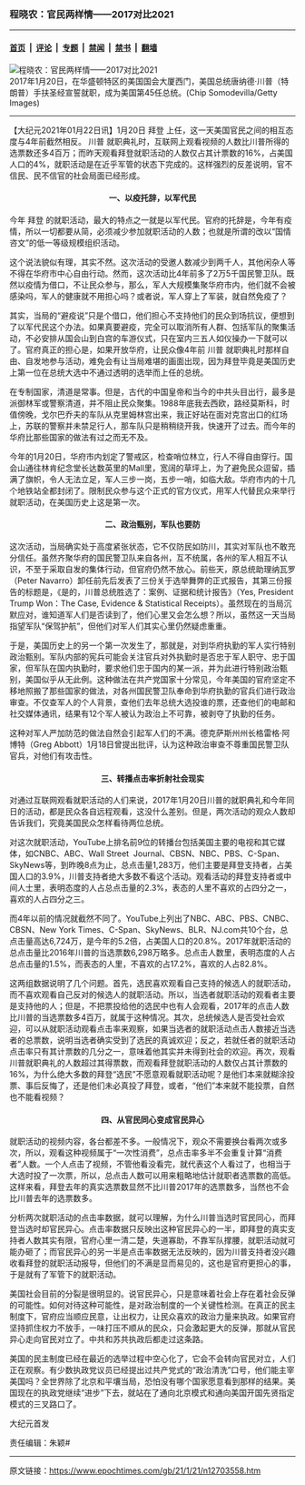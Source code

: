 ### 程晓农：官民两样情——2017对比2021

---

#### [首页](../../../..?n12703558) &nbsp;|&nbsp; [评论](../../../../../epoch-comment?n12703558) &nbsp;|&nbsp; [专题](../../../../../epoch-special?n12703558) &nbsp;|&nbsp; [禁闻](../../../../../epoch-news?n12703558) &nbsp;|&nbsp; [禁书](../../../../../books?n12703558) &nbsp;|&nbsp; [翻墙](https://github.com/gfw-breaker/nogfw/blob/master/README.md?n12703558)


<div><img alt="程晓农：官民两样情——2017对比2021" class="attachment-djy_600_400 size-djy_600_400 wp-post-image" src="https://i.epochtimes.com/assets/uploads/2019/08/Donald-Trump-Is-Sworn-In-As-45th-President-Of-The-United-States-GettyImages-632197478-600x400.jpg"/>
<div class="caption">
 2017年1月20日，在华盛顿特区的美国国会大厦西门，美国总统唐纳德‧川普（特朗普）手扶圣经宣誓就职，成为美国第45任总统。(Chip Somodevilla/Getty Images)
</div></div><hr/><div class="post_content" id="artbody" itemprop="articleBody">
 <!-- article content begin -->
 <p>
  【大纪元2021年01月22日讯】1月20日
  <ok href="https://www.epochtimes.com/gb/tag/%E6%8B%9C%E7%99%BB.html">
   拜登
  </ok>
  上任，这一天美国官民之间的相互态度与4年前截然相反。
  <ok href="https://www.epochtimes.com/gb/tag/%E5%B7%9D%E6%99%AE.html">
   川普
  </ok>
  就职典礼时，互联网上观看视频的人数比川普所得的选票数还多4百万；而昨天观看拜登就职活动的人数仅占其计票数的16%，占美国人口的4%，就职活动是在近乎军管的状态下完成的。这样强烈的反差说明，官不信民、民不信官的社会局面已经形成。
 </p>
 <h4 style="text-align: center;">
  <strong>
   一、以疫托辞，以军代民
  </strong>
 </h4>
 <p>
  今年
  <ok href="https://www.epochtimes.com/gb/tag/%E6%8B%9C%E7%99%BB.html">
   拜登
  </ok>
  的就职活动，最大的特点之一就是以军代民。官府的托辞是，今年有疫情，所以一切都要从简，必须减少参加就职活动的人数；也就是所谓的改以“国情咨文”的低一等级规模组织活动。
 </p>
 <p>
  这个说法貌似有理，其实不然。这次活动的受邀人数减少到两千人，其他闲杂人等不得在华府市中心自由行动。然而，这次活动比4年前多了2万5千国民警卫队。既然以疫情为借口，不让民众参与，那么，军人大规模集聚华府市内，他们就不会被感染吗，军人的健康就不用担心吗？或者说，军人穿上了军装，就自然免疫了？
 </p>
 <p>
  其实，当局的“避疫说”只是个借口，他们担心不支持他们的民众到场抗议，便想到了以军代民这个办法。如果真要避疫，完全可以取消所有人群、包括军队的聚集活动，不必安排从国会山到白宫的车游仪式，只在室内三五人如仪操办一下就可以了。官府真正的担心是，如果开放华府，让民众像4年前
  <ok href="https://www.epochtimes.com/gb/tag/%E5%B7%9D%E6%99%AE.html">
   川普
  </ok>
  就职典礼时那样自由、自发地参与活动，难免会有让当局难堪的画面出现，因为拜登毕竟是美国历史上第一位在总统大选中不通过透明的选举而上任的总统。
 </p>
 <p>
  在专制国家，清道是常事。但是，古代的中国皇帝和当今的中共头目出行，最多是派御林军或警察清道，并不阻止民众聚集。1988年底我去西欧，路经莫斯科，时值傍晚，戈尔巴乔夫的车队从克里姆林宫出来，我正好站在面对克宫出口的红场上，苏联的警察并未禁足行人，那车队只是稍稍绕开我，快速开了过去。而今年的华府比那些国家的做法有过之而无不及。
 </p>
 <p>
  今年的1月20日，华府市内划定了警戒区，检查哨位林立，行人不得自由穿行。国会山通往林肯纪念堂长达数英里的Mall里，宽阔的草坪上，为了避免民众逗留，插满了旗帜，令人无法立足，军人三步一岗，五步一哨，如临大敌。华府市内的十几个地铁站全都封闭了。限制民众参与这个正式的官方仪式，用军人代替民众来举行就职活动，在美国历史上这是第一次。
 </p>
 <h4 style="text-align: center;">
  <strong>
   二、政治甄别，军队也要防
  </strong>
 </h4>
 <p>
  这次活动，当局确实处于高度紧张状态，它不仅防民如防川，其实对军队也不敢充分信任。虽然齐聚华府的国民警卫队来自各州，互不统属，各州的军人相互不认识，不至于采取自发的集体行动，但官府仍然不放心。前些天，原总统助理纳瓦罗（Peter Navarro）卸任前先后发表了三份关于选举舞弊的正式报告，其第三份报告的标题是，《是的，川普总统胜选了：案例、证据和统计报告》（Yes, President Trump Won：The Case, Evidence &amp; Statistical Receipts）。虽然现在的当局沉默应对，谁知道军人们是否读到了，他们心里又会怎么想？所以，虽然这一天当局指望军队“保驾护航”，但他们对军人们其实心里仍然疑虑重重。
 </p>
 <p>
  于是，美国历史上的另一个第一次发生了，那就是，对到华府执勤的军人实行特别政治甄别。军队内部的宪兵可能会关注官兵对外执勤时是否忠于军人职守、忠于国家，但军队在国内执勤时，要求他们忠于国内的某一派，并为此进行特别政治甄别，美国似乎从无此例。这种做法在共产党国家十分常见，今年美国的官府坚定不移地照搬了那些国家的做法，对各州国民警卫队奉命到华府执勤的官兵们进行政治审查。不仅查军人的个人背景，查他们去年总统大选投谁的票，还查他们的电邮和社交媒体通讯，结果有12个军人被认为政治上不可靠，被剥夺了执勤的任务。
 </p>
 <p>
  这种对军人严加防范的做法自然会引起军人们的不满。德克萨斯州州长格雷格·阿博特（Greg Abbott）1月18日曾提出批评，认为这种政治审查不尊重国民警卫队官兵，对他们有攻击性。
 </p>
 <h4 style="text-align: center;">
  <strong>
   三、转播点击率折射社会现实
  </strong>
 </h4>
 <p>
  对通过互联网观看就职活动的人们来说，2017年1月20日川普的就职典礼和今年同日的活动，都是民众各自远程观看，这没什么差别。但是，两次活动的观众人数却告诉我们，究竟美国民众怎样看待两位总统。
 </p>
 <p>
  对这次就职活动，YouTube上排名前9位的转播台包括美国主要的电视和其它媒体，如CNBC、ABC、Wall Street  Journal、CBSN、NBC、PBS、C-Span、SkyNews等，到昨晚8点为止，总点击量1,283万，他们主要是拜登支持者，占美国人口的3.9%，川普支持者绝大多数不看这个活动。观看活动的拜登支持者或中间人士里，表明态度的人占总点击量的2.3%，表态的人里不喜欢的占四分之一，喜欢的人占四分之三。
 </p>
 <p>
  而4年以前的情况就截然不同了。YouTube上列出了NBC、ABC、PBS、CNBC、CBSN、New York Times、C-Span、SkyNews、BLR、NJ.com共10个台，总点击量高达6,724万，是今年的5.2倍，占美国人口的20.8%。2017年就职活动的总点击量比2016年川普的当选票数6,298万略多。总点击人数里，表明态度的人占总点击量的1.5%，而表态的人里，不喜欢的占17.2%，喜欢的人占82.8%。
 </p>
 <p>
  这两组数据说明了几个问题。首先，选民喜欢观看自己支持的候选人的就职活动，而不喜欢观看自己反对的候选人的就职活动。所以，当选者就职活动的观看者主要是支持他的人；但是，不把票投给他的选民中也有人会观看，2017年的点击人数比川普的当选票数多4百万，就属于这种情况。其次，总统候选人是否受社会欢迎，可以从就职活动观看点击率来观察，如果当选者的就职活动点击人数接近当选者的总票数，说明当选者确实受到了选民的真诚欢迎；反之，若就任者的就职活动点击率只有其计票数的几分之一，意味着他其实并未得到社会的欢迎。再次，观看川普就职典礼的人数超过其得票数，而观看拜登就职活动的人数仅占其计票数的16%，为什么绝大多数的拜登“选民”不愿意观看就职活动呢？是他们本来就糊涂投票、事后反悔了，还是他们未必真投了拜登，或者，“他们”本来就不能投票，自然也不能看视频？
 </p>
 <h4 style="text-align: center;">
  <strong>
   四、从官民同心变成官民异心
  </strong>
 </h4>
 <p>
  就职活动的视频内容，各台都差不多。一般情况下，观众不需要换台看两次或多次，所以，观看这种视频属于“一次性消费”，总点击率多半不会重复计算“消费者”人数。一个人点击了视频，不管他看没看完，就代表这个人看过了，也相当于大选时投了一次票，所以，总点击人数可以用来粗略地估计就职者选票数的高低。这样来看，拜登去年的真实选票数显然不比川普2017年的选票数多，当然也不会比川普去年的选票数多。
 </p>
 <p>
  分析两次就职活动的点击率数据，就可以理解，为什么川普当选时官民同心，而拜登当选时却官民异心。点击率数据只反映出这种官民异心的一半，即拜登的真实支持者人数其实有限，官府心里一清二楚，失道寡助，不靠军队撑腰，就职活动就可能办砸了；而官民异心的另一半是点击率数据无法反映的，因为川普支持者没兴趣收看拜登的就职活动报导，但他们的不满是显而易见的，这也是官府更担心的事，于是就有了军管下的就职活动。
 </p>
 <p>
  美国社会目前的分裂是很明显的。说官民异心，只是意味着社会上存在着社会反弹的可能性。如何对待这种可能性，是对政治制度的一个关键性检测。在真正的民主制度下，官府应当顺应民意，让出权力，让民众喜欢的政治力量来执政。如果官府坚持抓住权力不放手，一味打压不顺从的民众，只会激起更大的反弹，那就从官民异心走向官民对立了。中共和苏共执政后都走过这条路。
 </p>
 <p>
  美国的民主制度已经在最近的选举过程中空心化了，它会不会转向官民对立，人们正在观察。有少数执政党议员已经提出过共产党式的“政治清洗”口号，他们能主宰美国吗？全世界除了北京和平壤当局，恐怕没有哪个国家愿意看到那样的结果。美国现在的执政党继续“进步”下去，就站在了通向北京模式和通向美国开国先贤指定模式的三叉路口了。
 </p>
 <p>
  大纪元首发
 </p>
 <p>
  责任编辑：朱颖#
 </p>
 <!-- article content end -->
 <div id="below_article_ad">
 </div>
</div>


---

原文链接：https://www.epochtimes.com/gb/21/1/21/n12703558.htm